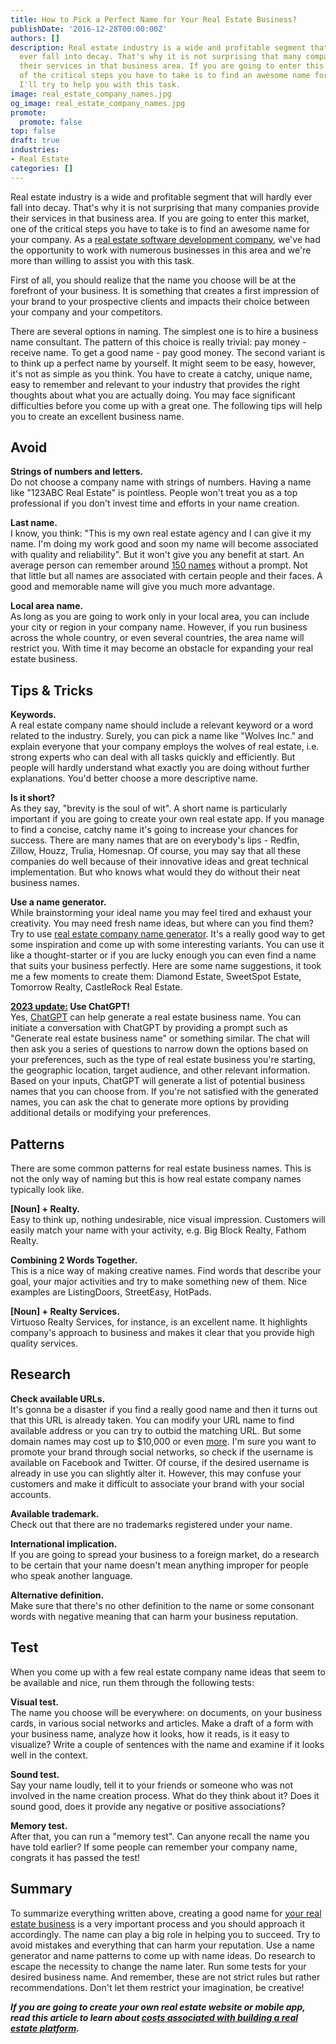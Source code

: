 ```yaml
---
title: How to Pick a Perfect Name for Your Real Estate Business?
publishDate: '2016-12-28T00:00:00Z'
authors: []
description: Real estate industry is a wide and profitable segment that will hardly
  ever fall into decay. That's why it is not surprising that many companies provide
  their services in that business area. If you are going to enter this market, one
  of the critical steps you have to take is to find an awesome name for your company.
  I'll try to help you with this task.
image: real_estate_company_names.jpg
og_image: real_estate_company_names.jpg
promote:
  promote: false
top: false
draft: true
industries:
- Real Estate
categories: []
---
```

Real estate industry is a wide and profitable segment that will hardly ever fall into decay. That's why it is not surprising that many companies provide their services in that business area. If you are going to enter this market, one of the critical steps you have to take is to find an awesome name for your company. As a <a href="https://anadea.info/solutions/real-estate-software" target="_blank">real estate software development company</a>, we've had the opportunity to work with numerous businesses in this area and we're more than willing to assist you with this task.

First of all, you should realize that the name you choose will be at the forefront of your business. It is something that creates a first impression of your brand to your prospective clients and impacts their choice between your company and your competitors.

There are several options in naming. The simplest one is to hire a business name consultant. The pattern of this choice is really trivial: pay money - receive name. To get a good name - pay good money. The second variant is to think up a perfect name by yourself. It might seem to be easy, however, it's not as simple as you think. You have to create a catchy, unique name, easy to remember and relevant to your industry that provides the right thoughts about what you are actually doing. You may face significant difficulties before you come up with a great one. The following tips will help you to create an excellent business name.

## Avoid

**Strings of numbers and letters.** <br>
Do not choose a company name with strings of numbers. Having a name like "123ABC Real Estate" is pointless. People won't treat you as a top professional if you don't invest time and efforts in your name creation.

**Last name.** <br>
I know, you think: "This is my own real estate agency and I can give it my name. I'm doing my work good and soon my name will become associated with quality and reliability". But it won't give you any benefit at start. An average person can remember around <a href="https://fivethirtyeight.com/features/how-many-people-can-you-remember/" rel="nofollow" target="_blank">150 names</a> without a prompt. Not that little but all names are associated with certain people and their faces. A good and memorable name will give you much more advantage.

**Local area name.** <br>
As long as you are going to work only in your local area, you can include your city or region in your company name. However, if you run business across the whole country, or even several countries, the area name will restrict you. With time it may become an obstacle for expanding your real estate business.

## Tips & Tricks

**Keywords.** <br>
A real estate company name should include a relevant keyword or a word related to the industry. Surely, you can pick a name like "Wolves Inc." and explain everyone that your company employs the wolves of real estate, i.e. strong experts who can deal with all tasks quickly and efficiently. But people will hardly understand what exactly you are doing without further explanations. You'd better choose a more descriptive name.

**Is it short?** <br>
 As they say, "brevity is the soul of wit". A short name is particularly important if you are going to create your own real estate app. If you manage to find a concise, catchy name it's going to increase your chances for success. There are many names that are on everybody's lips - Redfin, Zillow, Houzz, Trulia, Homesnap. Of course, you may say that all these companies do well because of their innovative ideas and great technical implementation. But who knows what would they do without their neat business names.

**Use a name generator.** <br>
While brainstorming your ideal name you may feel tired and exhaust your creativity. You may need fresh name ideas, but where can you find them? Try to use [real estate company name generator](https://businessnameguide.com/real-estate-company). It's a really good way to get some inspiration and come up with some interesting variants. You can use it like a thought-starter or if you are lucky enough you can even find a name that suits your business perfectly. Here are some name suggestions, it took me a few moments to create them: Diamond Estate, SweetSpot Estate, Tomorrow Realty, CastleRock Real Estate.

**<u>2023 update:</u> Use ChatGPT!** <br>
Yes, <a href="https://chat.openai.com/" target="_blank" rel="nofollow">ChatGPT</a> can help generate a real estate business name. You can initiate a conversation with ChatGPT by providing a prompt such as "Generate real estate business name" or something similar. The chat will then ask you a series of questions to narrow down the options based on your preferences, such as the type of real estate business you're starting, the geographic location, target audience, and other relevant information. Based on your inputs, ChatGPT will generate a list of potential business names that you can choose from. If you're not satisfied with the generated names, you can ask the chat to generate more options by providing additional details or modifying your preferences.

## Patterns

There are some common patterns for real estate business names. This is not the only way of naming but this is how real estate company names typically look like.

**[Noun] + Realty.** <br>
Easy to think up, nothing undesirable, nice visual impression. Customers will easily match your name with your activity, e.g. Big Block Realty, Fathom Realty.

**Combining 2 Words Together.** <br>
This is a nice way of making creative names. Find words that describe your goal, your major activities and try to make something new of them. Nice examples are ListingDoors, StreetEasy, HotPads.

**[Noun] + Realty Services.** <br>
Virtuoso Realty Services, for instance, is an excellent name. It highlights company's approach to business and makes it clear that you provide high quality services.

## Research

**Check available URLs.** <br>
It's gonna be a disaster if you find a really good name and then it turns out that this URL is already taken. You can modify your URL name to find available address or you can try to outbid the matching URL. But some domain names may cost up to $10,000 or even [more](https://en.wikipedia.org/wiki/List_of_most_expensive_domain_names). I'm sure you want to promote your brand through social networks, so check if the username is available on Facebook and Twitter. Of course, if the desired username is already in use you can slightly alter it. However, this may confuse your customers and make it difficult to associate your brand with your social accounts.

**Available trademark.** <br>
Check out that there are no trademarks registered under your name.

**International implication.** <br>
If you are going to spread your business to a foreign market, do a research to be certain that your name doesn't mean anything improper for people who speak another language.

**Alternative definition.** <br>
Make sure that there's no other definition to the name or some consonant words with negative meaning that can harm your business reputation.

## Test

When you come up with a few real estate company name ideas that seem to be available and nice, run them through the following tests:

**Visual test.** <br>
The name you choose will be everywhere: on documents, on your business cards, in various social networks and articles. Make a draft of a form with your business name, analyze how it looks, how it reads, is it easy to visualize? Write a couple of sentences with the name and examine if it looks well in the context.

**Sound test.** <br>
Say your name loudly, tell it to your friends or someone who was not involved in the name creation process. What do they think about it? Does it sound good, does it provide any negative or positive associations?

**Memory test.** <br>
After that, you can run a "memory test". Can anyone recall the name you have told earlier? If some people can remember your company name, congrats it has passed the test!

## Summary

To summarize everything written above, creating a good name for [your real estate business](https://anadea.info/blog/real-estate-investments-driving-revenue-with-predictive-analytics) is a very important process and you should approach it accordingly. The name can play a big role in helping you to succeed. Try to avoid mistakes and everything that can harm your reputation. Use a name generator and name patterns to come up with name ideas. Do research to escape the necessity to change the name later. Run some tests for your desired business name. And remember, these are not strict rules but rather recommendations. Don't let them restrict your imagination, be creative!

***If you are going to create your own real estate website or mobile app, read this article to learn about [costs associated with building a real estate platform](https://anadea.info/blog/how-to-create-a-real-estate-web-platform).***
